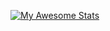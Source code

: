 [![My Awesome Stats](https://awesome-github-stats.azurewebsites.net/user-stats/web-dot)](https://git.io/awesome-stats-card)
<!---
web-dot/web-dot is a ✨ special ✨ repository because its `README.md` (this file) appears on your GitHub profile.
You can click the Preview link to take a look at your changes.
--->
